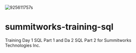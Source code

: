 ![925611757s](https://user-images.githubusercontent.com/55994508/83580991-31f75880-a503-11ea-9d61-2e92d0e3c0d5.jpg)
# summitworks-training-sql
Training Day 1 SQL Part 1 and Da 2 SQL Part 2 for Summitworks Technologies Inc.
